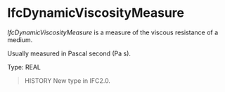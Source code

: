 # IfcDynamicViscosityMeasure

_IfcDynamicViscosityMeasure_ is a measure of the viscous resistance of a medium.<!-- end of definition -->

Usually measured in Pascal second (Pa s).

Type: REAL

> HISTORY  New type in IFC2.0.
